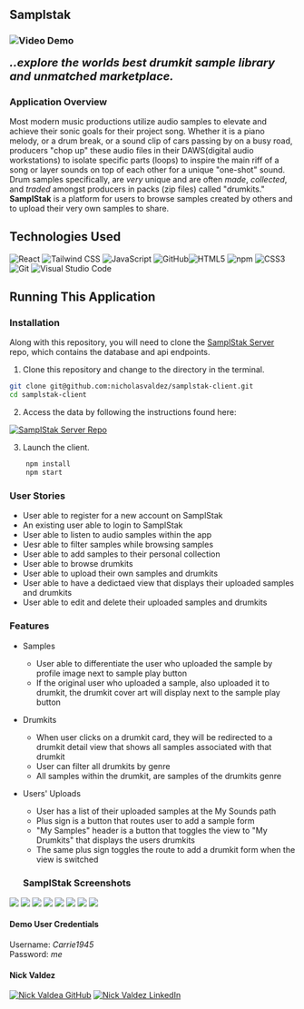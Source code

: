 ## Samplstak

### ![Video Demo](https://www.loom.com/share/7ce29a209a524674a989752a16db0d98?sid=c94a1919-87d7-44ca-a290-4ca19fd0cfa9) 



<b style="font-size: 20px;"><i>..explore the worlds best drumkit sample
library and unmatched marketplace.</i></b>

### Application Overview

Most modern music productions utilize audio samples to elevate and achieve their sonic goals for their project song. Whether it is a piano melody, or a drum break, or a sound clip of cars passing by on a busy road, producers "chop up" these audio files in their DAWS(digital audio workstations) to isolate specific parts (loops) to inspire the main riff of a song or layer sounds on top of each other for a unique "one-shot" sound. Drum samples specifically, are *very* unique and are often *made*, *collected*, and *traded* amongst producers in packs (zip files) called "drumkits." 
**SamplStak** is a platform for users to browse samples created by others and to upload their very own samples to share. 

## Technologies Used
 ![React](https://img.shields.io/badge/react%20-%2320232a.svg?&style=for-the-badge&logo=react&logoColor=%2361DAFB) ![Tailwind CSS](https://img.shields.io/badge/Tailwind_CSS-38B2AC?style=for-the-badge&logo=tailwind-css&logoColor=white
	) ![JavaScript](https://img.shields.io/badge/javascript%20-%23323330.svg?&style=for-the-badge&logo=javascript&logoColor=%23F7DF1E) ![GitHub](https://img.shields.io/badge/github%20-%23121011.svg?&style=for-the-badge&logo=github&logoColor=white)![HTML5](https://img.shields.io/badge/html5%20-%23E34F26.svg?&style=for-the-badge&logo=html5&logoColor=white) ![npm](https://img.shields.io/badge/npm-CB3837?style=for-the-badge&logo=npm&logoColor=white) ![CSS3](https://img.shields.io/badge/css3%20-%231572B6.svg?&style=for-the-badge&logo=css3&logoColor=white)  ![Git](https://img.shields.io/badge/git%20-%23F05033.svg?&style=for-the-badge&logo=git&logoColor=white)  ![Visual Studio Code](https://img.shields.io/badge/VSCode%20-%23007ACC.svg?&style=for-the-badge&logo=visual-studio-code&logoColor=white)

## Running This Application

### Installation
Along with this repository, you will need to clone the [SamplStak Server](https://github.com/nicholasvaldez/samplstak-server) repo, which contains the database and api endpoints.

1. Clone this repository and change to the directory in the terminal.

```sh
git clone git@github.com:nicholasvaldez/samplstak-client.git
cd samplstak-client
```
2. Access the data by following the instructions found here:

<a href="https://github.com/nicholasvaldez/samplstak-server" target="_blank"><img src="https://img.shields.io/badge/server repo%20-%2375120e.svg?&style=for-the-badge&&logoColor=white" alt="SamplStak Server Repo" style="height: auto !important; width: auto !important;" /></a>

3. Launch the client.

```sh
    npm install
    npm start
```

### User Stories
+ User able to register for a new account on SamplStak
+ An existing user able to login to SamplStak
+ User able to listen to audio samples within the app
+ Uesr able to filter samples while browsing samples 
+ User able to add samples to their personal collection
+ User able to browse drumkits
+ User able to upload their own samples and drumkits
+ User able to have a dedictaed view that displays their uploaded samples and drumkits
+ User able to edit and delete their uploaded samples and drumkits

### Features 
+ Samples
  - User able to differentiate the user who uploaded the sample by profile image next to sample play button
  - If the original user who uploaded a sample, also uploaded it to drumkit, the drumkit cover art will display next to the sample play button
+ Drumkits
  - When user clicks on a drumkit card, they will be redirected to a drumkit detail view that shows all samples associated with that drumkit
  - User can filter all drumkits by genre
  - All samples within the drumkit, are samples of the drumkits genre
+ Users' Uploads
  - User has a list of their uploaded samples at the My Sounds path
  - Plus sign is a button that routes user to add a sample form
  - "My Samples" header is a button that toggles the view to "My Drumkits" that displays the users drumkits
  - The same plus sign toggles the route to add a drumkit form when the view is switched
  
  ### SamplStak Screenshots
![](https://github.com/nicholasvaldez/samplstak-client/blob/main/Screen%20Shot%202023-03-27%20at%209.52.07%20AM.png)
![](https://github.com/nicholasvaldez/samplstak-client/blob/main/Screen%20Shot%202023-03-27%20at%209.49.00%20AM.png)
![](https://github.com/nicholasvaldez/samplstak-client/blob/main/Screen%20Shot%202023-03-27%20at%209.49.09%20AM.png)
![](https://github.com/nicholasvaldez/samplstak-client/blob/main/Screen%20Shot%202023-03-27%20at%209.49.17%20AM.png)
![](https://github.com/nicholasvaldez/samplstak-client/blob/main/Screen%20Shot%202023-03-27%20at%209.49.36%20AM.png)
![](https://github.com/nicholasvaldez/samplstak-client/blob/main/Screen%20Shot%202023-03-27%20at%209.49.43%20AM.png)
![](https://github.com/nicholasvaldez/samplstak-client/blob/main/Screen%20Shot%202023-03-27%20at%209.49.50%20AM.png)
![](https://github.com/nicholasvaldez/samplstak-client/blob/main/Screen%20Shot%202023-03-27%20at%209.49.59%20AM.png)



#### Demo User Credentials

<p>
Username: <i>Carrie1945</i>
<br>
Password: <i>me</i>

####  Nick Valdez

<a href="https://www.github.com/nicholasvaldez/" target="_blank"><img src="https://img.shields.io/badge/github%20-%23121011.svg?&style=for-the-badge&logo=github&logoColor=white" alt="Nick Valdea GitHub" style="height: auto !important;width: auto !important;" /></a> <a href="https://www.linkedin.com/in/nicholasvaldez/" target="_blank"><img src="https://img.shields.io/badge/linkedin%20-%230077B5.svg?&style=for-the-badge&logo=linkedin&logoColor=white" alt="Nick Valdez LinkedIn" style="height: auto !important;width: auto !important;" /></a>
